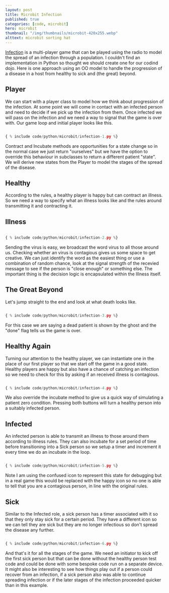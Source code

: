 ```yaml
---
layout: post
title: Microbit Infection
published: true
categories: [code, microbit]
hero: microbit
thumbnail: "/img/thumbnails/microbit-420x255.webp"
alttext: microbit sorting hat
---
```


<a href="https://makecode.microbit.org/projects/infection">Infection</a> is a multi-player game that can be played
using the radio to model the spread of an infection through a population. I couldn't find an implementation in
Python so thought we should create one for our codind dojo. Here is one approach using an OO model to handle the
progression of a disease in a host from healthy to sick and (the great) beyond.

## Player

We can start with a player class to model how we think about progression of the infection. At some point we will come in contact
with an infected person and need to decide if we pick up the infection from them. Once infected we will pass on the infection and
we need a way to signal that the game is over with. Our game loop and initial player looks like this.

```python

{ % include code/python/microbit/infection-1.py %}

```

Contract and Incubate methods are opportunities for a state change so in the normal case we just return "ourselves" but we have the
option to override this behaviour in subclasses to return a different patient "state". We will derive new states from the Player to
model the stages of the spread of the disease.

## Healthy

According to the rules, a healthy player is happy but can contract an illness. So we need a way to specify what an illness
looks like and the rules around transmitting it and contracting it.

## Illness

```python

{ % include code/python/microbit/infection-2.py %}

```

Sending the virus is easy, we broadcast the word virus to all those around us. Checking whether an virus is contagious gives us
some space to get creative. We can just identify the word as the easiest thing or use a combination of random chance, look at the
signal strength of the recevied message to see if the person is "close enough" or something else. The important thing is the
decision logic is encapsulated within the Illness itself.

## The Great Beyond

Let's jump straight to the end and look at what death looks like.

```python

{ % include code/python/microbit/infection-3.py %}

```

For this case we are saying a dead patient is shown by the ghost and the "done" flag tells us the game is over.

## Healthy Again

Turning our attention to the healthy player, we can instantiate one in the place of our first player so that we
start off the game in a good state. Healthy players are happy but also have a chance of catching an infection so we
need to check for this by asking if an received illness is contagious.

```python

{ % include code/python/microbit/infection-4.py %}

```

We also override the incubate method to give us a quick way of simulating a patient zero condition. Pressing both
buttons will turn a healthy person into a suitably infected person.

## Infected

An infected person is able to transmit an illness to those around them according to illness rules. They can also
incubate for a set period of time before transitioning into a Sick person so we setup a timer and increment it
every time we do an incubate in the loop.

```python

{ % include code/python/microbit/infection-5.py %}

```

Note I am using the confused icon to represent this state for debugging but in a real game this would be replaced with
the happy icon so no one is able to tell that you are a contagious person, in line with the original rules.

## Sick

Similar to the Infected role, a sick person has a timer associated with it so that they only stay sick for a certain period.
They have a different icon so we can tell they are sick but they are no longer infectious so don't spread the disease any
further.

```python

{ % include code/python/microbit/infection-6.py %}

```

And that's it for all the stages of the game. We need an initiator to kick off the first sick person but that can be done
without the healthy person test code and could be done with some bespoke code run on a separate device. It might also be
interesting to see how things play out if a person could recover from an infection, if a sick person also was able to continue
spreading infection or if the later stages of the infection proceeded quicker than in this example.
